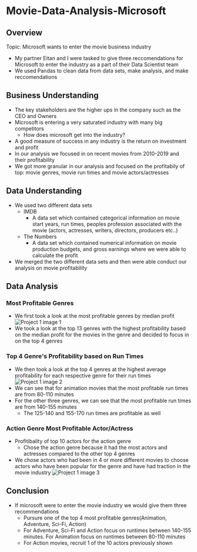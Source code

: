 # Movie-Data-Analysis-Microsoft
## Overview
Topic: Microsoft wants to enter the movie business industry
- My partner Eitan and I were tasked to give three reccomendations for Microsoft to enter the industry as a part of their Data Scientist team
- We used Pandas to clean data from data sets, make analysis, and make reccomendations
## Business Understanding
- The key stakeholders are the higher ups in the company such as the CEO and Owners
- Microsoft is entering a very saturated industry with many big competitors
   - How does microsoft get into the industry?
- A good measure of success in any industry is the return on investment and profit
- In our analysis we focused in on recent movies from 2010-2019 and their profitability
- We got more granular in our analysis and focused on the profitabily of top: movie genres, movie run times and movie actors/actresses
## Data Understanding
- We used two different data sets
  - IMDB 
    -   A data set which contained categorical information on movie start years, run times, peoples profession associated with the movie (actors, actresses, writers, directors, producers etc..)
  -  The Numbers
     -  A data set which contained numerical information on movie production budgets, and gross earnings where we were able to calculate the profit
 -  We merged the two different data sets and then were able conduct our analysis on movie profitability
## Data Analysis
### Most Profitable Genres
 - We first took a look at the most profitable genres by median profit
 ![Project 1 image 1](https://github.com/ddcots24/Movie-Data-Analysis-Microsoft/assets/131708046/c0b75b1a-4936-4eac-8d8d-797103ee79fc)
 - We took a look at the top 13 genres with the highest profitability based on the median profit for the movies in the genre and decided to focus in on the top 4 genres
### Top 4 Genre's Profitability based on Run Times 
- We then took a look at the top 4 genres at the highest average profitability for each respective genre for their run times
![Project 1 image 2](https://github.com/ddcots24/Movie-Data-Analysis-Microsoft/assets/131708046/1d3c57ba-eaf3-4fbe-b59d-d0e8abea9e56)
- We can see that for animation movies that the most profitable run times are from 80-110 minutes
- For the other three genres, we can see that the most profitable run times are from 140-155 minutes
  - The 125-140 and 155-170 run times are profitable as well
### Action Genre Most Profitable Actor/Actress  
- Profitibality of top 10 actors for the action genre
  - Chose the action genre because it had the most actors and actresses compared to the other top 4 genres
- We chose actors who had been in 4 or more different movies to choose actors who have been popular for the genre and have had traction in the movie industry
![Project 1 image 3](https://github.com/ddcots24/Movie-Data-Analysis-Microsoft/assets/131708046/ece9cbdc-7147-44d5-ac36-2cf03840b403)
## Conclusion
- If microsoft were to enter the movie industry we would give them three recommendations
  - Pursure one of the top 4 most profitable genres(Animation, Adventure, Sci-Fi, Action)
  - For Adventure, Sci-Fi and Action focus on runtimes between 140-155 minutes. For Animation focus on runtimes between 80-110 minutes
  - For Action movies, recruit 1 of the 10 actors previously shown
